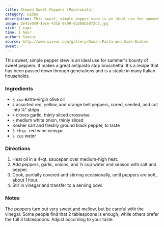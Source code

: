 ```yaml
---
title: Stewed Sweet Peppers (Peperonata)
category: Sides
description: This sweet, simple pepper stew is an ideal use for summer's bounty of sweet peppers. It makes a great antipasto atop bruschetta.
image: 2e41e069-1ece-4d1b-9799-6b284b5072c3.jpg
size: 2 cups
time: 1 hour
author: Saveur
source: http://www.saveur.com/gallery/Roman-Pasta-and-Side-Dishes
sweet: ✓
---
```


This sweet, simple pepper stew is an ideal use for summer's bounty of sweet peppers. It makes a great antipasto atop bruschetta. It's a recipe that has been passed down through generations and is a staple in many Italian households.

### Ingredients

* `⅓ cup` extra-virgin olive oil
* `4` assorted red, yellow, and orange bell peppers, cored, seeded, and cut into ¼" strips
* `4` cloves garlic, thinly sliced crosswise
* `½` medium white onion, thinly sliced
* Kosher salt and freshly ground black pepper, to taste
* `3 tbsp.` red wine vinegar
* `½ cup` water

### Directions

1. Heat oil in a 4-qt. saucepan over medium-high heat. 
2. Add peppers, garlic, onions, and ½ cup water and season with salt and pepper. 
3. Cook, partially covered and stirring occasionally, until peppers are soft, about 1 hour. 
4. Stir in vinegar and transfer to a serving bowl.

### Notes

The peppers turn out very sweet and mellow, but be careful with the vinegar. Some people find that 2 tablespoons is enough, while others prefer the full 3 tablespoons. Adjust according to your taste.